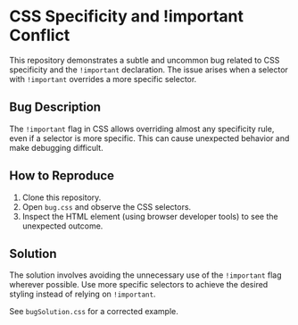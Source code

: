 # CSS Specificity and !important Conflict

This repository demonstrates a subtle and uncommon bug related to CSS specificity and the `!important` declaration.  The issue arises when a selector with `!important` overrides a more specific selector.

## Bug Description

The `!important` flag in CSS allows overriding almost any specificity rule, even if a selector is more specific. This can cause unexpected behavior and make debugging difficult.

## How to Reproduce

1. Clone this repository.
2. Open `bug.css` and observe the CSS selectors.
3. Inspect the HTML element (using browser developer tools) to see the unexpected outcome.

## Solution

The solution involves avoiding the unnecessary use of the `!important` flag wherever possible.  Use more specific selectors to achieve the desired styling instead of relying on `!important`.

See `bugSolution.css` for a corrected example.